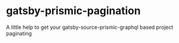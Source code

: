 # gatsby-prismic-pagination
A little help to get your gatsby-source-prismic-graphql based project paginating
